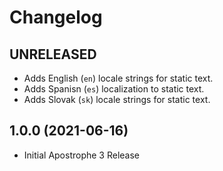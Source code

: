 # Changelog

## UNRELEASED

- Adds English (`en`) locale strings for static text.
- Adds Spanisn (`es`) localization to static text.
- Adds Slovak (`sk`) locale strings for static text.

## 1.0.0 (2021-06-16)

- Initial Apostrophe 3 Release

